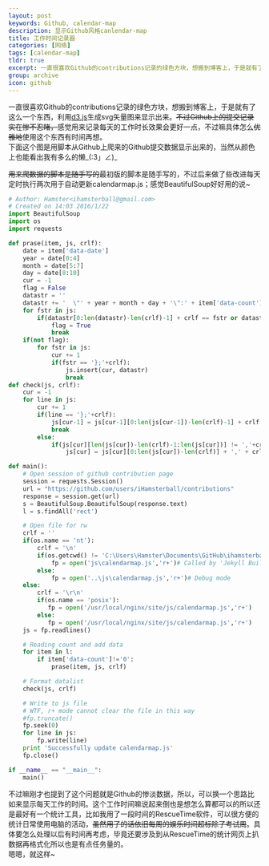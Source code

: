 ```yaml
---
layout: post
keywords: Github, calendar-map
description: 显示Github风格canlendar-map
title: 工作时间记录器
categories: [网络]
tags: [calendar-map]
tldr: true
excerpt: 一直很喜欢Github的contributions记录的绿色方块，想搬到博客上，于是就有了这么一个东西，利用<a href="http://d3js.org/">d3.js</a>生成svg矢量图来显示出来。<del>不过Github上的提交记录实在惨不忍睹，</del>不过感觉用来记录每天的工作时长效果会更好一点，不过嘛具体怎么利用这个东西有时间再想。
group: archive
icon: github
---
```


一直很喜欢Github的contributions记录的绿色方块，想搬到博客上，于是就有了这么一个东西，利用<a href="http://d3js.org/">d3.js</a>生成svg矢量图来显示出来。<del>不过Github上的提交记录实在惨不忍睹，</del>感觉用来记录每天的工作时长效果会更好一点，不过嘛具体怎么<del>优雅地</del>使用这个东西有时间再想。  
下面这个图是用脚本从Github上爬来的Github提交数据显示出来的，当然从颜色上也能看出我有多么的懒\_(:3」∠)\_
<script src="https://d3js.org/d3.v4.min.js"></script>
  <style>
  .day {
    stroke: #fff;
  }
  .month {
    fill: none;
    stroke: #000;
    stroke-width: 2px;
  }
  </style>
<div class="calendar-map"></div>
<script type="text/javascript" src="/js/calendarmap.js"></script>
<del>用来爬数据的脚本是随手写的</del>最初版的脚本是随手写的，不过后来做了些改进每天定时执行两次用于自动更新calendarmap.js；感觉BeautifulSoup好好用的说~  

```python
# Author: Hamster<ihamsterball@gmail.com>
# Created on 14:03 2016/1/22
import BeautifulSoup
import os
import requests

def prase(item, js, crlf):
    date = item['data-date']
    year = date[0:4]
    month = date[5:7]
    day = date[8:10]
    cur = -1
    flag = False
    datastr = ''
    datastr += '  \"' + year + month + day + '\":' + item['data-count'] + ',' + crlf
    for fstr in js:
        if(datastr[0:len(datastr)-len(crlf)-1] + crlf == fstr or datastr == fstr):
            flag = True
            break
    if(not flag):
        for fstr in js:
            cur += 1
            if(fstr == '};'+crlf):
                js.insert(cur, datastr)
                break
def check(js, crlf):
    cur = -1
    for line in js:
        cur += 1
        if(line == '};'+crlf):
            js[cur-1] = js[cur-1][0:len(js[cur-1])-len(crlf)-1] + crlf
            break
        else:
            if(js[cur][len(js[cur])-len(crlf)-1:len(js[cur])] != ','+crlf and cur != 0):
                js[cur] = js[cur][0:len(js[cur])-len(crlf)] + ',' + crlf

def main():
    # Open session of github contribution page
    session = requests.Session()
    url = "https://github.com/users/iHamsterball/contributions"
    response = session.get(url)
    s = BeautifulSoup.BeautifulSoup(response.text)
    l = s.findAll('rect')

    # Open file for rw
    crlf = ''
    if(os.name == 'nt'):
        crlf = '\n'
        if(os.getcwd() != 'C:\Users\Hamster\Documents\GitHub\ihamsterball.github.io\pyscript'):
            fp = open('js\calendarmap.js','r+')# Called by 'Jekyll Build.bat' script, different run path
        else:
            fp = open('..\js\calendarmap.js','r+')# Debug mode
    else:
        crlf = '\r\n'
        if(os.name == 'posix'):
           fp = open('/usr/local/nginx/site/js/calendarmap.js','r+')
        else:
           fp = open('/usr/local/nginx/site/js/calendarmap.js','r+')
    js = fp.readlines()

    # Reading count and add data
    for item in l:
        if item['data-count']!='0':
            prase(item, js, crlf)

    # Format datalist
    check(js, crlf)

    # Write to js file
    # WTF, r+ mode cannot clear the file in this way
    #fp.truncate()
    fp.seek(0)
    for line in js:
        fp.write(line)
    print 'Successfully update calendarmap.js'
    fp.close()

if __name__ == "__main__":
    main()
```

不过嘛刚才也提到了这个问题就是Github的惨淡数据，所以，可以换一个思路比如来显示每天工作的时间。这个工作时间嘛说起来倒也是想怎么算都可以的所以还是最好有一个统计工具，比如我用了一段时间的RescueTime软件，可以很方便的统计日常使用电脑的活动，<del>虽然用了的话依旧每周的娱乐时间超标除了考试周</del>。具体要怎么处理以后有时间再考虑，毕竟还要涉及到从RescueTime的统计网页上扒数据再格式化所以也是有点任务量的。  
嗯嗯，就这样~
